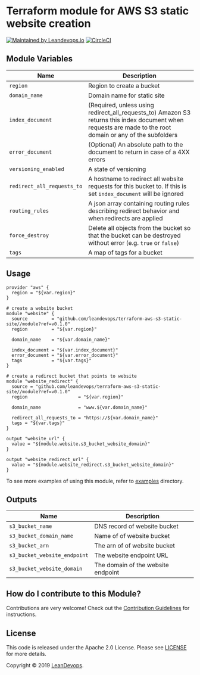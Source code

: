 # Terraform module for AWS S3 static website creation
[![Maintained by Leandevops.io](https://img.shields.io/badge/maintained%20by-leandevops-green.svg)](https://img.shields.io/badge/maintained%20by-leandevops-green.svg)
[![CircleCI](https://circleci.com/gh/leandevops/terraform-aws-s3-static-site.svg?style=svg)](https://circleci.com/gh/leandevops/terraform-aws-s3-static-site)

## Module Variables

| Name   |    Description |
|--------|--------------|
| `region` | Region to create a bucket |
| `domain_name` | Domain name for static site |
| `index_document` |  (Required, unless using redirect_all_requests_to) Amazon S3 returns this index document when requests are made to the root domain or any of the subfolders |
| `error_document` | (Optional) An absolute path to the document to return in case of a 4XX errors |
| `versioning_enabled` | A state of versioning |
| `redirect_all_requests_to` | A hostname to redirect all website requests for this bucket to. If this is set `index_document` will be ignored |
| `routing_rules` | A json array containing routing rules describing redirect behavior and when redirects are applied |
| `force_destroy` | Delete all objects from the bucket so that the bucket can be destroyed without error (e.g. `true` or `false`)|
| `tags` | A map of tags for a bucket |

## Usage

```hcl
provider "aws" {
  region = "${var.region}"
}

# create a website bucket
module "website" {
  source         = "github.com/leandevops/terraform-aws-s3-static-site//module?ref=v0.1.0"
  region         = "${var.region}"

  domain_name    = "${var.domain_name}"

  index_document = "${var.index_document}"
  error_document = "${var.error_document}"
  tags           = "${var.tags}"
}

# create a redirect bucket that points to website
module "website_redirect" {
  source = "github.com/leandevops/terraform-aws-s3-static-site//module?ref=v0.1.0"
  region                   = "${var.region}"

  domain_name              = "www.${var.domain_name}"

  redirect_all_requests_to = "https://${var.domain_name}"
  tags = "${var.tags}"
}

output "website_url" {
  value = "${module.website.s3_bucket_website_domain}"
}

output "website_redirect_url" {
  value = "${module.website_redirect.s3_bucket_website_domain}"
}

```
To see more examples of using this module, refer to [examples](https://github.com/leandevops/terraform-aws-s3-static-site/tree/master/examples) directory.

## Outputs
| Name   |  Description |
|--------|--------------|
| `s3_bucket_name` | DNS record of website bucket |
| `s3_bucket_domain_name` | Name of of website bucket |
| `s3_bucket_arn` | The arn of of website bucket |
| `s3_bucket_website_endpoint` | The website endpoint URL |
| `s3_bucket_website_domain` | The domain of the website endpoint |

## How do I contribute to this Module?
Contributions are very welcome! Check out the 
[Contribution Guidelines]() for instructions.

## License
This code is released under the Apache 2.0 License. Please see [LICENSE](https://github.com/leandevops/terraform-aws-s3-static-site/blob/master/LICENSE) for more details.

Copyright © 2019 [LeanDevops](https://leandevops.io).

